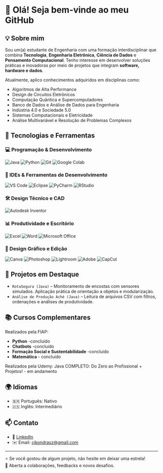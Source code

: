 # 👋 Olá! Seja bem-vinde ao meu GitHub

## 💡 Sobre mim

Sou um(a) estudante de Engenharia com uma formação interdisciplinar que combina **Tecnologia**, **Engenharia Eletrônica**, **Ciência de Dados** e **Pensamento Computacional**. Tenho interesse em desenvolver soluções práticas e inovadoras por meio de projetos que integram **software, hardware e dados**.

Atualmente, aplico conhecimentos adquiridos em disciplinas como:

- Algoritmos de Alta Performance
- Design de Circuitos Eletrônicos
- Computação Quântica e Supercomputadores
- Banco de Dados e Análise de Dados para Engenharia
- Indústria 4.0 e Sociedade 5.0
- Sistemas Computacionais e Eletricidade
- Análise Multivariável e Resolução de Problemas Complexos

## 🧪 Tecnologias e Ferramentas

### 💻 Programação & Desenvolvimento

![Java](https://img.shields.io/badge/-Java-007396?style=flat-square&logo=java)
![Python](https://img.shields.io/badge/-Python-3776AB?style=flat-square&logo=python)
![Git](https://img.shields.io/badge/-Git-F05032?style=flat-square&logo=git)
![Google Colab](https://img.shields.io/badge/-Google%20Colab-F9AB00?style=flat-square&logo=google-colab)

### 🧰 IDEs & Ferramentas de Desenvolvimento

![VS Code](https://img.shields.io/badge/-VS%20Code-007ACC?style=flat-square&logo=visual-studio-code)
![Eclipse](https://img.shields.io/badge/-Eclipse-2C2255?style=flat-square&logo=eclipse-ide)
![PyCharm](https://img.shields.io/badge/-PyCharm-000000?style=flat-square&logo=pycharm)
![RStudio](https://img.shields.io/badge/-RStudio-75AADB?style=flat-square&logo=rstudio)

### 🛠️ Design Técnico e CAD

![Autodesk Inventor](https://img.shields.io/badge/-Autodesk%20Inventor-FF6D00?style=flat-square&logo=autodesk)

### 📊 Produtividade e Escritório

![Excel](https://img.shields.io/badge/-Excel-217346?style=flat-square&logo=microsoft-excel)
![Word](https://img.shields.io/badge/-Word-2B579A?style=flat-square&logo=microsoft-word)
![Microsoft Office](https://img.shields.io/badge/-Microsoft%20Office-D83B01?style=flat-square&logo=microsoft-office)

### 🎨 Design Gráfico e Edição

![Canva](https://img.shields.io/badge/-Canva-00C4CC?style=flat-square&logo=canva)
![Photoshop](https://img.shields.io/badge/-Photoshop-31A8FF?style=flat-square&logo=adobe-photoshop)
![Lightroom](https://img.shields.io/badge/-Lightroom-0C76AB?style=flat-square&logo=adobe-lightroom)
![Adobe](https://img.shields.io/badge/-Adobe-FF0000?style=flat-square&logo=adobe)
![CapCut](https://img.shields.io/badge/-CapCut-000000?style=flat-square&logo=capcut)




## 📂 Projetos em Destaque

- `RotaSegura (Java)` – Monitoramento de encostas com sensores simulados. Aplicação prática de orientação a objetos e modularização.
- `Análise de Produção Aché (Java)` – Leitura de arquivos CSV com filtros, ordenações e análises de produtividade.

## 📚 Cursos Complementares

Realizados pela FIAP:

- **Python** -concluido
- **Chatbots** -concluido
- **Formação Social e Sustentabilidade** -concluido
- **Matemática** - concluido

Realizados pela Udemy:
Java COMPLETO: Do Zero ao Profissional + Projetos! - em andamento

## 🌍 Idiomas

- 🇧🇷 Português: Nativo  
- 🇺🇸 Inglês: Intermediário  

## 📫 Contato

- 💼 [LinkedIn](https://www.linkedin.com/in/clara-jullia-kondrasovas-costa-e-silva-687697324/details/certifications/)  
- ✉️ Email: cjkondrasz@gmail.com 

---

⭐ Se você gostou de algum projeto, não hesite em deixar uma estrela!  
🤝 Aberta a colaborações, feedbacks e novos desafios.

